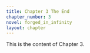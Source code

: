 ```yaml
---
title: Chapter 3 The End
chapter_number: 3
novel: forged_in_infinity
layout: chapter
---
```


This is the content of Chapter 3.